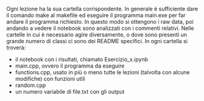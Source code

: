 Ogni lezione ha la sua cartella corrispondente.
In generale è sufficiente dare il comando make al makefile ed eseguire il programma main.exe per far andare il programma richiesto. In questo modo si ottengono i raw data, poi andando a vedere il notebook sono analizzati con i commenti relativi.
Nelle cartelle in cui è necessario agire diversamente, o dove sono presenti un grande numero di classi ci sono dei README specifici.
In ogni cartella si troverà:
- il notebook con i risultati, chiamato Esercizio_x.ipynb
- main.cpp, ovvero il programma da eseguire
- functions.cpp, usato in più o meno tutte le lezioni (talvolta con alcune modifiche) con funzioni utili
- random.cpp
- un numero variabile di file.txt con gli output
